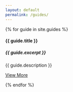 ```yaml
---
layout: default
permalink: /guides/
---
```

 <div class="row">
    {% for guide in site.guides %}
    <div class="col-xs-12 col-sm-6 col-md-4" id="{{ include.Name | slugify }}">
          <div class="thumbnail text-center">       
            <img src= "{{ guide.thumbnail }}" alt="">
              <div class="caption">
                <h4>  {{ guide.title }}</h4>
                 <h5>  {{ guide.excerpt  }}</h5>                
                <p>{{ guide.description }}</p>
                  <p><a href="{{ guide.url }}" class="btn btn-info" role="button">View More</a> </p>
            </div>
          </div>
        </div>
{% endfor %}
</div>